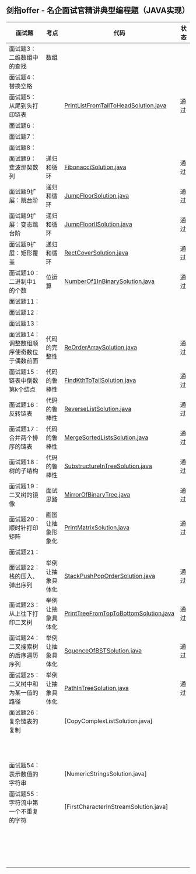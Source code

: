 ## 剑指offer - 名企面试官精讲典型编程题（JAVA实现）




| 面试题                   | 考点       | 代码                                       | 状态   |
| --------------------- | -------- | ---------------------------------------- | ---- |
| 面试题3：二维数组中的查找         | 数组       |                                          |      |
| 面试题4：替换空格             |          |                                          |      |
| 面试题5：从尾到头打印链表         |          | [PrintListFromTailToHeadSolution.java](https://github.com/shijiacheng/SwordOffer/blob/master/src/com/shijc/nowcoder/PrintListFromTailToHeadSolution.java) | 通过   |
| 面试题6：                 |          |                                          |      |
| 面试题7：                 |          |                                          |      |
| 面试题8：                 |          |                                          |      |
| 面试题9：斐波那契数列           | 递归和循环    | [FibonacciSolution.java](https://github.com/shijiacheng/SwordOffer/blob/master/src/com/shijc/nowcoder/FibonacciSolution.java) | 通过   |
| 面试题9扩展：跳台阶            | 递归和循环    | [JumpFloorSolution.java](https://github.com/shijiacheng/SwordOffer/blob/master/src/com/shijc/nowcoder/JumpFloorSolution.java) | 通过   |
| 面试题9扩展：变态跳台阶          | 递归和循环    | [JumpFloorIISolution.java](https://github.com/shijiacheng/SwordOffer/blob/master/src/com/shijc/nowcoder/JumpFloorIISolution.java) | 通过   |
| 面试题9扩展：矩形覆盖           | 递归和循环    | [RectCoverSolution.java](https://github.com/shijiacheng/SwordOffer/blob/master/src/com/shijc/nowcoder/RectCoverSolution.java) | 通过   |
| 面试题10：二进制中1的个数        | 位运算      | [NumberOf1InBinarySolution.java](https://github.com/shijiacheng/SwordOffer/blob/master/src/com/shijc/nowcoder/NumberOf1InBinarySolution.java) | 通过   |
| 面试题11：                |          |                                          |      |
| 面试题12：                |          |                                          |      |
| 面试题13：                |          |                                          |      |
| 面试题14：调整数组顺序使奇数位于偶数前面 | 代码的完整性   | [ReOrderArraySolution.java](https://github.com/shijiacheng/SwordOffer/blob/master/src/com/shijc/nowcoder/ReOrderArraySolution.java) | 通过   |
| 面试题15：链表中倒数第k个结点      | 代码的鲁棒性   | [FindKthToTailSolution.java](https://github.com/shijiacheng/SwordOffer/blob/master/src/com/shijc/nowcoder/FindKthToTailSolution.java) | 通过   |
| 面试题16：反转链表            | 代码的鲁棒性   | [ReverseListSolution.java](https://github.com/shijiacheng/SwordOffer/blob/master/src/com/shijc/nowcoder/ReverseListSolution.java) | 通过   |
| 面试题17：合并两个排序的链表       | 代码的鲁棒性   | [MergeSortedListsSolution.java](https://github.com/shijiacheng/SwordOffer/blob/master/src/com/shijc/nowcoder/MergeSortedListsSolution.java) | 通过   |
| 面试题18：树的子结构           | 代码的鲁棒性   | [SubstructureInTreeSolution.java](https://github.com/shijiacheng/SwordOffer/blob/master/src/com/shijc/nowcoder/SubstructureInTreeSolution.java) | 通过   |
| 面试题19：二叉树的镜像          | 面试思路     | [MirrorOfBinaryTree.java](https://github.com/shijiacheng/SwordOffer/blob/master/src/com/shijc/nowcoder/MirrorOfBinaryTree.java) | 通过   |
| 面试题20：顺时针打印矩阵         | 画图让抽象形象化 | [PrintMatrixSolution.java](https://github.com/shijiacheng/SwordOffer/blob/master/src/com/shijc/nowcoder/PrintMatrixSolution.java) | 通过   |
| 面试题21：                |          |                                          |      |
| 面试题22：栈的压入、弹出序列       | 举例让抽象具体化 | [StackPushPopOrderSolution.java](https://github.com/shijiacheng/SwordOffer/blob/master/src/com/shijc/nowcoder/StackPushPopOrderSolution.java) | 通过   |
| 面试题23：从上往下打印二叉树       | 举例让抽象具体化 | [PrintTreeFromTopToBottomSolution.java](https://github.com/shijiacheng/SwordOffer/blob/master/src/com/shijc/nowcoder/StackPushPopOrderSolution.java) | 通过   |
| 面试题24：二叉搜索树的后序遍历序列    | 举例让抽象具体化 | [SquenceOfBSTSolution.java](https://github.com/shijiacheng/SwordOffer/blob/master/src/com/shijc/nowcoder/StackPushPopOrderSolution.java) | 通过   |
| 面试题25：二叉树中和为某一值的路径    | 举例让抽象具体化 | [PathInTreeSolution.java](https://github.com/shijiacheng/SwordOffer/blob/master/src/com/shijc/nowcoder/StackPushPopOrderSolution.java) | 通过   |
| 面试题26：复杂链表的复制         |          | [CopyComplexListSolution.java]           |      |
|                       |          |                                          |      |
|                       |          |                                          |      |
|                       |          |                                          |      |
|                       |          |                                          |      |
|                       |          |                                          |      |
|                       |          |                                          |      |
|                       |          |                                          |      |
|                       |          |                                          |      |
|                       |          |                                          |      |
|                       |          |                                          |      |
|                       |          |                                          |      |
| 面试题54：表示数值的字符串        |          | [NumericStringsSolution.java]            |      |
| 面试题55：字符流中第一个不重复的字符   |          | [FirstCharacterInStreamSolution.java]    |      |
|                       |          |                                          |      |
|                       |          |                                          |      |
|                       |          |                                          |      |
|                       |          |                                          |      |
|                       |          |                                          |      |
|                       |          |                                          |      |
|                       |          |                                          |      |
|                       |          |                                          |      |
|                       |          |                                          |      |
|                       |          |                                          |      |
|                       |          |                                          |      |
|                       |          |                                          |      |
|                       |          |                                          |      |
|                       |          |                                          |      |
|                       |          |                                          |      |
|                       |          |                                          |      |
|                       |          |                                          |      |
|                       |          |                                          |      |
|                       |          |                                          |      |

